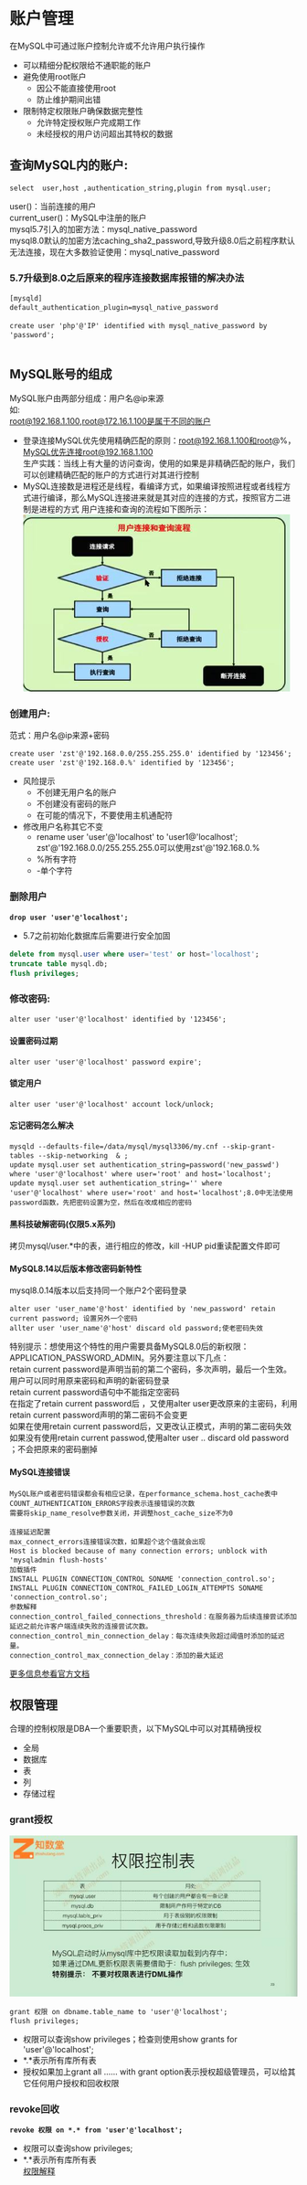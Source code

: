 # 账户管理

在MySQL中可通过账户控制允许或不允许用户执行操作  
- 可以精细分配权限给不通职能的账户
- 避免使用root账户
	- 因公不能直接使用root
	- 防止维护期间出错
- 限制特定权限账户确保数据完整性
	- 允许特定授权账户完成期工作
	- 未经授权的用户访问超出其特权的数据
	

## 查询MySQL内的账户: 

	select  user,host ,authentication_string,plugin from mysql.user;

user()：当前连接的用户   
current\_user()：MySQL中注册的账户    
mysql5.7引入的加密方法：mysql\_native\_password   
mysql8.0默认的加密方法caching\_sha2\_password,导致升级8.0后之前程序默认无法连接，现在大多数验证使用：mysql\_native\_password  

### 5.7升级到8.0之后原来的程序连接数据库报错的解决办法
  
```
[mysqld]
default_authentication_plugin=mysql_native_password   
  
create user 'php'@'IP' identified with mysql_native_password by 'password';
  
```

## MySQL账号的组成

MySQL账户由两部分组成：用户名@ip来源  
如:  
root@192.168.1.100,root@172.16.1.100是属于不同的账户  
- 登录连接MySQL优先使用精确匹配的原则：root@192.168.1.100和root@%，MySQL优先连接root@192.168.1.100  
生产实践：当线上有大量的访问查询，使用的如果是非精确匹配的账户，我们可以创建精确匹配的账户的方式进行对其进行控制   
- MySQL连接数是进程还是线程，看编译方式，如果编译按照进程或者线程方式进行编译，那么MySQL连接进来就是其对应的连接的方式，按照官方二进制是进程的方式
用户连接和查询的流程如下图所示：  
![](images/4-MySQL用户管理/用户管理01.jpg)


### 创建用户:
范式：用户名@ip来源+密码  

	create user 'zst'@'192.168.0.0/255.255.255.0' identified by '123456';
	create user 'zst'@'192.168.0.%' identified by '123456';
- 风险提示
	- 不创建无用户名的账户
	- 不创建没有密码的账户
	- 在可能的情况下，不要使用主机通配符
- 修改用户名称其它不变  
	- rename user 'user'@'localhost' to 'user1@'localhost';
	zst'@'192.168.0.0/255.255.255.0可以使用zst'@'192.168.0.%
	- %所有字符
	- -单个字符
	
### 删除用户
**`drop user 'user'@'localhost';`**
- 5.7之前初始化数据库后需要进行安全加固  
```sql
delete from mysql.user where user='test' or host='localhost';
truncate table mysql.db;
flush privileges;
```
	
### 修改密码:			
	alter user 'user'@'localhost' identified by '123456';
	
#### 设置密码过期  
	alter user 'user'@'localhost' password expire';  
#### 锁定用户  
	alter user 'user'@'localhost' account lock/unlock;  
#### 忘记密码怎么解决   
	mysqld --defaults-file=/data/mysql/mysql3306/my.cnf --skip-grant-tables --skip-networking  & ;  
	update mysql.user set authentication_string=password('new_passwd') where 'user'@'localhost' where user='root' and host='localhost';
	update mysql.user set authentication_string='' where 'user'@'localhost' where user='root' and host='localhost';8.0中无法使用password函数，先把密码设置为空，然后在改成相应的密码
#### 黑科技破解密码(仅限5.x系列)  
 拷贝mysql/user.*中的表，进行相应的修改，kill -HUP pid重读配置文件即可
#### MySQL8.14以后版本修改密码新特性
mysql8.0.14版本以后支持同一个账户2个密码登录

	alter user 'user_name'@'host' identified by 'new_password' retain current password; 设置另外一个密码
	allter user 'user_name'@'host' discard old password;使老密码失效

特别提示：想使用这个特性的用户需要具备MySQL8.0后的新权限：APPLICATION\_PASSWORD\_ADMIN。另外要注意以下几点：   
retain current password是声明当前的第二个密码，多次声明，最后一个生效。用户可以同时用原来密码和声明的新密码登录   
retain current password语句中不能指定空密码   
在指定了retain current password后 ，又使用alter user更改原来的主密码，利用retain current password声明的第二密码不会变更  
如果在使用retain current password后，又更改认正模式，声明的第二密码失效   
如果没有使用retain current passwod,使用alter user .. discard old password ；不会把原来的密码删掉   

#### MySQL连接错误

```
MySQL账户或者密码错误都会有相应记录，在performance_schema.host_cache表中
COUNT_AUTHENTICATION_ERRORS字段表示连接错误的次数
需要将skip_name_resolve参数关闭，并调整host_cache_size不为0

连接延迟配置
max_connect_errors连接错误次数，如果超个这个值就会出现
Host is blocked because of many connection errors; unblock with 'mysqladmin flush-hosts'
加载插件
INSTALL PLUGIN CONNECTION_CONTROL SONAME 'connection_control.so';
INSTALL PLUGIN CONNECTION_CONTROL_FAILED_LOGIN_ATTEMPTS SONAME 'connection_control.so';
参数解释
connection_control_failed_connections_threshold：在服务器为后续连接尝试添加延迟之前允许客户端连续失败的连接尝试次数。
connection_control_min_connection_delay：每次连续失败超过阈值时添加的延迟量。
connection_control_max_connection_delay：添加的最大延迟
```
[更多信息参看官方文档](https://dev.mysql.com/doc/refman/8.0/en/connection-control-installation.html)

## 权限管理

合理的控制权限是DBA一个重要职责，以下MySQL中可以对其精确授权
- 全局
- 数据库
- 表
- 列
- 存储过程

### grant授权

![](images/4-MySQL用户管理/用户管理02.jpg)  

	grant 权限 on dbname.table_name to 'user'@'localhost'; 
	flush privileges;

- 权限可以查询show privileges；检查则使用show grants for 'user'@'localhost';
- \*.\*表示所有库所有表
- 授权如果加上grant all ...... with grant option表示授权超级管理员，可以给其它任何用户授权和回收权限

### revoke回收

**`revoke 权限 on *.* from 'user'@'localhost';`**   

- 权限可以查询show privileges;
- \*.\*表示所有库所有表  
[权限解释](https://blog.csdn.net/anzhen0429/article/details/78296814)


  